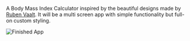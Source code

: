 
A Body Mass Index Calculator inspired by the beautiful designs made by [Ruben Vaalt](https://dribbble.com/shots/4585382-Simple-BMI-Calculator). It will be a multi screen app with simple functionality but full-on custom styling. 

![Finished App](https://github.com/londonappbrewery/Images/blob/master/bmi-calc-demo.gif)
